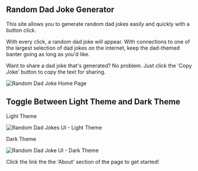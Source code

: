 ## Random Dad Joke Generator

This site allows you to generate random dad jokes easily and quickly with a button click.

With every click, a random dad joke will appear. With connections to one of the largest selection of dad jokes on the internet, keep the dad-themed banter going as long as you'd like.

Want to share a dad joke that's generated? No problem. Just click the 'Copy Joke' button to copy the text for sharing.

![Random Dad Joke Home Page](https://user-images.githubusercontent.com/90514977/145697041-ceb1981d-5ee5-42bd-a7fa-5319116a91dd.png)

## Toggle Between Light Theme and Dark Theme

Light Theme

![Random Dad Jokes UI - Light Theme](https://user-images.githubusercontent.com/90514977/145694586-91a62d92-929f-47aa-acab-601522bbad79.png)

Dark Theme

![Random Dad Joke UI - Dark Theme](https://user-images.githubusercontent.com/90514977/145657630-9a0a7aa6-de6c-4a91-87f7-c997ea1a748e.png)

Click the link the the 'About' section of the page to get started!
